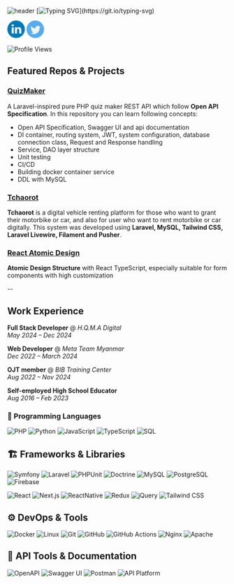 ![header](https://capsule-render.vercel.app/api?type=waving&color=6994CDEE&text=&animation=twinkling&height=80)
[![Typing SVG](https://readme-typing-svg.demolab.com?font=Fira+Code&weight=600&duration=4000&pause=500&color=1B7CC5&width=435&lines=Hi+there%2C+I'm+Aung+Thu+Hein;Let's+explore+my+coding+journey!)](https://git.io/typing-svg)

<a href="https://www.linkedin.com/in/aungthuhein225k/"><img src="https://github.com/avinashkranjan/avinashkranjan/blob/master/logos/linkedin.png" width="40" /></a>
<a href="https://x.com/AungThuHein1999"><img src="https://github.com/avinashkranjan/avinashkranjan/blob/master/logos/twitter.png" width="40" /></a>

![Profile Views](https://komarev.com/ghpvc/?username=Aung-Thu-Hein)


## Featured Repos & Projects

### [QuizMaker](https://github.com/Aung-Thu-Hein/quizmaker-rest-api)
A Laravel-inspired pure PHP quiz maker REST API which follow **Open API Specification**. In this repository you can learn following concepts:

- Open API Specification, Swagger UI and api documentation
- DI container, routing system, JWT, system configuration, database connection class, Request and Response handling
- Service, DAO layer structure
- Unit testing
- CI/CD
- Building docker container service
- DDL with MySQL

### [Tchaorot](https://tchaorot.com/)

**Tchaorot** is a digital vehicle renting platform for those who want to grant their motorbike or car, and
also for user who want to rent motorbike or car digitally. This system was developed using **Laravel,
MySQL, Tailwind CSS, Laravel Livewire, Filament and Pusher**.

### [React Atomic Design](https://github.com/Aung-Thu-Hein/atomic-design)
**Atomic Design Structure** with React TypeScript, especially suitable for form components with high customization

--

## Work Experience

**Full Stack Developer**  @ *H.Q.M.A Digital*  
*May 2024 – Dec 2024*  

**Web Developer** @ *Meta Team Myanmar*  
*Dec 2022 – March 2024*

**OJT member** @ *BIB Training Center*  
*Aug 2022 – Nov 2024*  

**Self-employed High School Educator**  
*Aug 2016 – Feb 2023*

### 🧮 Programming Languages
![PHP](https://img.shields.io/badge/PHP-777BB4?style=for-the-badge&logo=php&logoColor=white)
![Python](https://img.shields.io/badge/Python-3776AB?style=for-the-badge&logo=python&logoColor=white)
![JavaScript](https://img.shields.io/badge/JavaScript-F7DF1E?style=for-the-badge&logo=javascript&logoColor=black)
![TypeScript](https://img.shields.io/badge/TypeScript-3178C6?style=for-the-badge&logo=typescript&logoColor=white)
![SQL](https://img.shields.io/badge/SQL-336791?style=for-the-badge&logo=mysql&logoColor=white)

## 🏗️ Frameworks & Libraries

![Symfony](https://img.shields.io/badge/Symfony-000000?style=for-the-badge&logo=symfony&logoColor=white)
![Laravel](https://img.shields.io/badge/Laravel-F55247?style=for-the-badge&logo=laravel&logoColor=white)
![PHPUnit](https://img.shields.io/badge/PHPUnit-6C78AF?style=for-the-badge&logo=php&logoColor=white)
![Doctrine](https://img.shields.io/badge/Doctrine-FF7F50?style=for-the-badge&logo=databricks&logoColor=white)
![MySQL](https://img.shields.io/badge/MySQL-4479A1?style=for-the-badge&logo=mysql&logoColor=white)
![PostgreSQL](https://img.shields.io/badge/PostgreSQL-336791?style=for-the-badge&logo=postgresql&logoColor=white)
![Firebase](https://img.shields.io/badge/Firebase-FFCA28?style=for-the-badge&logo=firebase&logoColor=black)

![React](https://img.shields.io/badge/React-20232A?style=for-the-badge&logo=react&logoColor=61DAFB)
![Next.js](https://img.shields.io/badge/Next.js-000000?style=for-the-badge&logo=nextdotjs&logoColor=white)
![ReactNative](https://img.shields.io/badge/React_Native-9e3490?style=for-the-badge&logo=react&logoColor=61DAFB)
![Redux](https://img.shields.io/badge/Redux-764ABC?style=for-the-badge&logo=redux&logoColor=white)
![jQuery](https://img.shields.io/badge/jQuery-0769AD?style=for-the-badge&logo=jquery&logoColor=white)
![Tailwind CSS](https://img.shields.io/badge/Tailwind_CSS-38B2AC?style=for-the-badge&logo=tailwind-css&logoColor=white)

## ⚙️ DevOps & Tools

![Docker](https://img.shields.io/badge/Docker-2496ED?style=for-the-badge&logo=docker&logoColor=white)
![Linux](https://img.shields.io/badge/Linux-9c989b?style=for-the-badge&logo=linux&logoColor=white)
![Git](https://img.shields.io/badge/Git-F05032?style=for-the-badge&logo=git&logoColor=white)
![GitHub](https://img.shields.io/badge/GitHub-181717?style=for-the-badge&logo=github&logoColor=white)
![GitHub Actions](https://img.shields.io/badge/GitHub_Actions-2088FF?style=for-the-badge&logo=githubactions&logoColor=white)
![Nginx](https://img.shields.io/badge/Nginx-009639?style=for-the-badge&logo=nginx&logoColor=white)
![Apache](https://img.shields.io/badge/Apache-D22128?style=for-the-badge&logo=apache&logoColor=white)

## 🔌 API Tools & Documentation

![OpenAPI](https://img.shields.io/badge/OpenAPI-6BA539?style=for-the-badge&logo=openapiinitiative&logoColor=white)
![Swagger UI](https://img.shields.io/badge/Swagger_UI-85EA2D?style=for-the-badge&logo=swagger&logoColor=black)
![Postman](https://img.shields.io/badge/Postman-FF6C37?style=for-the-badge&logo=postman&logoColor=white)
![API Platform](https://img.shields.io/badge/API_Platform-2D3748?style=for-the-badge&logo=apachespark&logoColor=white)




<!--
**Aung-Thu-Hein/Aung-Thu-Hein** is a ✨ _special_ ✨ repository because its `README.md` (this file) appears on your GitHub profile.

Here are some ideas to get you started:

- 🔭 I’m currently working on ...
- 🌱 I’m currently learning ...
- 👯 I’m looking to collaborate on ...
- 🤔 I’m looking for help with ...
- 💬 Ask me about ...
- 📫 How to reach me: ...
- 😄 Pronouns: ...
- ⚡ Fun fact: ...
-->
